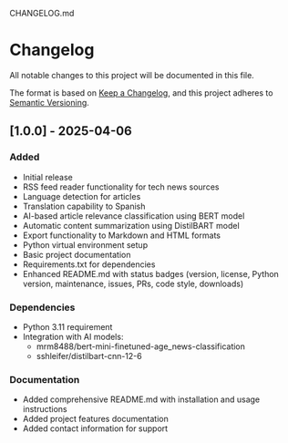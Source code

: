 CHANGELOG.md
# Changelog

All notable changes to this project will be documented in this file.

The format is based on [Keep a Changelog](https://keepachangelog.com/en/1.0.0/),
and this project adheres to [Semantic Versioning](https://semver.org/spec/v2.0.0.html).

## [1.0.0] - 2025-04-06

### Added
- Initial release
- RSS feed reader functionality for tech news sources
- Language detection for articles
- Translation capability to Spanish
- AI-based article relevance classification using BERT model
- Automatic content summarization using DistilBART model
- Export functionality to Markdown and HTML formats
- Python virtual environment setup
- Basic project documentation
- Requirements.txt for dependencies
- Enhanced README.md with status badges (version, license, Python version, maintenance, issues, PRs, code style, downloads)

### Dependencies
- Python 3.11 requirement
- Integration with AI models:
  - mrm8488/bert-mini-finetuned-age_news-classification
  - sshleifer/distilbart-cnn-12-6

### Documentation
- Added comprehensive README.md with installation and usage instructions
- Added project features documentation
- Added contact information for support
